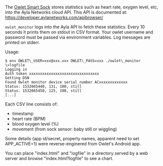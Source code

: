 The [Owlet Smart Sock](https://owletcare.com/) stores statistics such as heart
rate, oxygen level, etc, into the Ayla Networks cloud API. This API is
documented at: https://developer.aylanetworks.com/apibrowser/

`owlet_monitor` logs into the Ayla API to fetch these statistics. Every 10
seconds it prints them on stdout in CSV format. Your owlet username and
password must be passed via environment variables. Log messages are printed
on stderr.

Usage:

```
$ env OWLET\_USER=xxx@xxx.xxx OWLET\_PASS=xxx ./owlet\_monitor \>logfile
Logging in
Auth token xxxxxxxxxxxxxxxxxxxxxxxxxxxxxxxx
Getting DSN
Found Owlet monitor device serial number ACxxxxxxxxxxxxx
Status: 1532665440, 131, 100, still
Status: 1532665450, 125, 100, still
[...]
```

Each CSV line consists of:
* timestamp
* heart rate (BPM)
* blood oxygen level (%)
* movement (from sock sensor: baby still or wiggling)

Some details (app id/secret, property names, apparent need to set APP\_ACTIVE=1)
were reverse-enginered from Owlet's Android app.

You can place "index.html" and "logfile" in a directory served by a web server
and browse "index.html?logfile" to see a chart.
